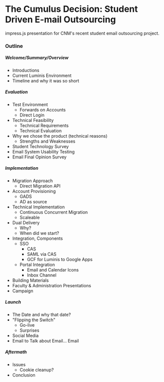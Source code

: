 # The Cumulus Decision: Student Driven E-mail Outsourcing

impress.js presentation for CNM's recent student email outsourcing project.

### Outline

##### Welcome/Summary/Overview
  * Introductions
  * Current Luminis Environment
  * Timeline and why it was so short

##### Evaluation
  * Test Environment
    * Forwards on Accounts
    * Direct Login
  * Technical Feasibility
    * Technical Requirements
    * Technical Evaluation
  * Why we chose the product (technical reasons)
    * Strengths and Weaknesses
  * Student Technology Survey
  * Email System Usability Testing
  * Email Final Opinion Survey

##### Implementation
  * Migration Approach
    * Direct Migration API
  * Account Provisioning
    * GADS
    * AD as source
  * Technical Implementation
    * Continuous Concurrent Migration
    * Scaleable
  * Dual Delivery
    * Why?
    * When did we start?
  * Integration, Components
    * SSO
      * CAS
      * SAML via CAS
      * GCF for Luminis to Google Apps
    * Portal Integration
      * Email and Calendar Icons
      * Inbox Channel
  * Building Materials
  * Faculty & Administration Presentations
  * Campaign

##### Launch
  * The Date and why that date?
  * "Flipping the Switch"
    * Go-live
    * Surprises
  * Social Media
  * Email to Talk about Email... Email

##### Aftermath
  * Issues
    * Cookie cleanup?
  * Conclusion